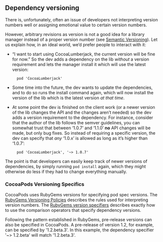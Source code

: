 ## Dependency versioning

There is, unfortunately, often an issue of developers not interpreting version
numbers well or assigning emotional value to certain version numbers.

However, arbitrary revisions as version is not a good idea for a library
manager instead of a proper version number (see [Semantic
Versioning](http://semver.org)). Let us explain how, in an ideal world, we’d
prefer people to interact with it:

* “I want to start using CocoaLumberjack, the current version will be fine for
  now.” So the dev adds a dependency on the lib _without_ a version requirement
  and lets the manager install it which will use the latest version:

        pod 'CocoaLumberjack'

* Some time into the future, the dev wants to update the dependencies, and to do so runs
  the install command again, which will now install the version of the lib
  which is the latest version _at that time_.

* At some point the dev is finished on the client work (or a newer version of
  the lib changes the API and the changes aren’t needed) so the dev adds a
  version requirement to the dependency. For instance, consider that the author
  of the lib follows the semver guidelines, you can somewhat trust that between
  ‘1.0.7’ and ‘1.1.0’ **no** API changes will be made, but only bug fixes. So
  instead of requiring a specific version, the dev can specify that _any_
  ‘1.0.x’ is allowed as long as it’s higher than ‘1.0.7’:

        pod 'CocoaLumberjack', '~> 1.0.7'


The point is that developers can easily keep track of newer versions of dependencies,
by simply running `pod install` again, which they might otherwise do less if
they had to change everything manually.

### CocoaPods Versioning Specifics

CocoaPods uses RubyGems versions for specifying pod spec versions. The
[RubyGems Versioning Policies](http://docs.rubygems.org/read/chapter/7)
describes the rules used for interpreting version numbers. The [RubyGems
version specifiers](http://docs.rubygems.org/read/chapter/16#page74) describes
exactly how to use the comparison operators that specify dependency versions.

Following the pattern established in RubyGems, pre-release versions can also be
specified in CocoaPods. A pre-release of version 1.2, for example, can be
specified by '1.2.beta.3'. In this example, the dependency specifier '~>
1.2.beta' will match '1.2.beta.3'.
